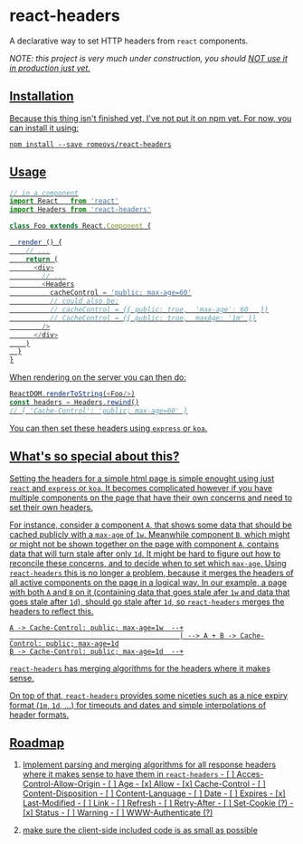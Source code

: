 # react-headers

A declarative way to set HTTP headers from `react` components.

*NOTE: this project is very much under construction, you should <u>NOT</ul> use
it in production just yet.*

## Installation

Because this thing isn't finished yet, I've not put it on npm yet.  For now, you
can install it using:
```
npm install --save romeovs/react-headers
```

## Usage

```js
// in a component
import React   from 'react'
import Headers from 'react-headers'

class Foo extends React.Component {

  render () {
    // ...
    return (
      <div>
        // ...
        <Headers
          cacheControl = 'public; max-age=60'
          // could also be:
          // cacheControl = {{ public: true,  'max-age': 60   }}
          // CacheControl = {{ public: true,  maxAge: '1m' }}
        />
      </div>
    )
  }
}
```

When rendering on the server you can then do:

```js
ReactDOM.renderToString(<Foo/>)
const headers = Headers.rewind()
// { 'Cache-Control': 'public; max-age=60' }
```

You can then set these headers using `express` or `koa`.

## What's so special about this?

Setting the headers for a simple html page is simple enought using just
`react` and `express` or `koa`.  It becomes complicated however if you have
multiple components on the page that have their own concerns and need to
set their own headers.

For instance, consider a component `A`, that shows some data that should be cached
publicly with a `max-age` of `1w`.  Meanwhile component `B`, which might or
might not be shown together on the page with component `A`, contains data that
will turn stale after only `1d`.  It might be hard to figure out how to
reconcile these concerns, and to decide when to set which `max-age`.  Using
`react-headers` this is no longer a problem, because it merges the headers
of all active components on the page in a logical way.  In our example,
a page with both `A` and `B` on it (containing data that goes stale afer `1w` and data that goes
stale after `1d`), should go stale after `1d`, so `react-headers` merges the
headers to reflect this.

```
A -> Cache-Control: public; max-age=1w  --+
                                          | --> A + B -> Cache-Control: public; max-age=1d
B -> Cache-Control: public; max-age=1d  --+
```

`react-headers` has merging algorithms for the headers where it makes sense.

On top of that, `react-headers` provides some niceties such as a nice expiry
format (`1m`, `1d`, ...) for timeouts and dates and simple interpolations of
header formats.

## Roadmap

  1. Implement parsing and merging algorithms for all response headers
     where it makes sense to have them in `react-headers`
    - [ ] Acces-Control-Allow-Origin
    - [ ] Age
    - [x] Allow
    - [x] Cache-Control
    - [ ] Content-Disposition
    - [ ] Content-Language
    - [ ] Date
    - [ ] Expires
    - [x] Last-Modified
    - [ ] Link
    - [ ] Refresh
    - [ ] Retry-After
    - [ ] Set-Cookie (?)
    - [x] Status
    - [ ] Warning
    - [ ] WWW-Authenticate (?)

  2. make sure the client-side included code is as small as possible

